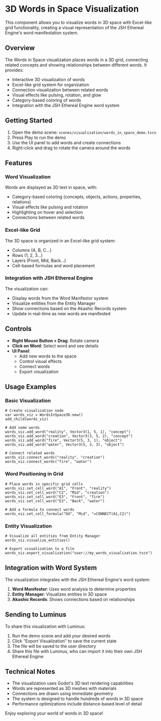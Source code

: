 # 3D Words in Space Visualization

This component allows you to visualize words in 3D space with Excel-like grid functionality, creating a visual representation of the JSH Ethereal Engine's word manifestation system.

## Overview

The Words in Space visualization places words in a 3D grid, connecting related concepts and showing relationships between different words. It provides:

- Interactive 3D visualization of words
- Excel-like grid system for organization
- Connection visualization between related words
- Visual effects like pulsing, rotation, and glow
- Category-based coloring of words
- Integration with the JSH Ethereal Engine word system

## Getting Started

1. Open the demo scene: `scenes/visualization/words_in_space_demo.tscn`
2. Press Play to run the demo
3. Use the UI panel to add words and create connections
4. Right-click and drag to rotate the camera around the words

## Features

### Word Visualization

Words are displayed as 3D text in space, with:
- Category-based coloring (concepts, objects, actions, properties, relations)
- Visual effects like pulsing and rotation
- Highlighting on hover and selection
- Connections between related words

### Excel-like Grid

The 3D space is organized in an Excel-like grid system:
- Columns (A, B, C...)
- Rows (1, 2, 3...)
- Layers (Front, Mid, Back...)
- Cell-based formulas and word placement

### Integration with JSH Ethereal Engine

The visualization can:
- Display words from the Word Manifestor system
- Visualize entities from the Entity Manager
- Show connections based on the Akashic Records system
- Update in real-time as new words are manifested

## Controls

- **Right Mouse Button + Drag**: Rotate camera
- **Click on Word**: Select word and see details
- **UI Panel**:
  - Add new words to the space
  - Control visual effects
  - Connect words
  - Export visualization

## Usage Examples

### Basic Visualization

```gdscript
# Create visualization node
var words_viz = WordsInSpace3D.new()
add_child(words_viz)

# Add some words
words_viz.add_word("reality", Vector3(1, 5, 1), "concept")
words_viz.add_word("creation", Vector3(3, 5, 2), "concept")
words_viz.add_word("fire", Vector3(5, 3, 1), "object")
words_viz.add_word("water", Vector3(5, 3, 3), "object")

# Connect related words
words_viz.connect_words("reality", "creation")
words_viz.connect_words("fire", "water")
```

### Word Positioning in Grid

```gdscript
# Place words in specific grid cells
words_viz.set_cell_word("A1", "Front", "reality")
words_viz.set_cell_word("C2", "Mid", "creation")
words_viz.set_cell_word("E3", "Front", "fire")
words_viz.set_cell_word("E3", "Back", "water")

# Add a formula to connect words
words_viz.set_cell_formula("D4", "Mid", "=CONNECT(A1,C2)")
```

### Entity Visualization

```gdscript
# Visualize all entities from Entity Manager
words_viz.visualize_entities()

# Export visualization to a file
words_viz.export_visualization("user://my_words_visualization.tscn")
```

## Integration with Word System

The visualization integrates with the JSH Ethereal Engine's word system:

1. **Word Manifestor**: Uses word analysis to determine properties
2. **Entity Manager**: Visualizes entities in 3D space
3. **Akashic Records**: Shows connections based on relationships

## Sending to Luminus

To share this visualization with Luminus:

1. Run the demo scene and add your desired words
2. Click "Export Visualization" to save the current state
3. The file will be saved to the user directory
4. Share this file with Luminus, who can import it into their own JSH Ethereal Engine

## Technical Notes

- The visualization uses Godot's 3D text rendering capabilities
- Words are represented as 3D meshes with materials
- Connections are drawn using immediate geometry
- The system is designed to handle hundreds of words in 3D space
- Performance optimizations include distance-based level of detail

Enjoy exploring your world of words in 3D space!